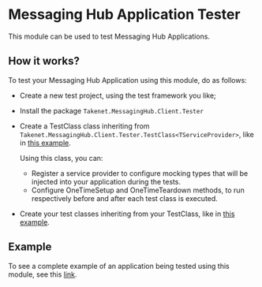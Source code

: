 # Messaging Hub Application Tester

This module can be used to test Messaging Hub Applications.

## How it works?

To test your Messaging Hub Application using this module, do as follows:
- Create a new test project, using the test framework you like;
- Install the package `Takenet.MessagingHub.Client.Tester`
- Create a TestClass class inheriting from `Takenet.MessagingHub.Client.Tester.TestClass<TServiceProvider>`, like in [this example](https://github.com/rafaelromao/mtc2016/blob/master/MTC2016.Tests/TestClass.cs).

  Using this class, you can:
   - Register a service provider to configure mocking types that will be injected into your application during the tests.
   - Configure OneTimeSetup and OneTimeTeardown methods, to run respectively before and after each test class is executed.

- Create your test classes inheriting from your TestClass, like in [this example](https://github.com/rafaelromao/mtc2016/blob/master/MTC2016.Tests/QuestionsTests.cs).

## Example

To see a complete example of an application being tested using this module, see this [link](https://github.com/rafaelromao/mtc2016).

